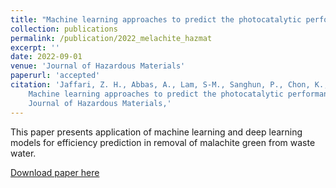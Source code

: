 ```yaml
---
title: "Machine learning approaches to predict the photocatalytic performance of bismuch ferrite-based materials in the removal of malachite green"
collection: publications
permalink: /publication/2022_melachite_hazmat
excerpt: ''
date: 2022-09-01
venue: 'Journal of Hazardous Materials'
paperurl: 'accepted'
citation: 'Jaffari, Z. H., Abbas, A., Lam, S-M., Sanghun, P., Chon, K., Kim, E-S., & Cho, K. H. (2022). 
    Machine learning approaches to predict the photocatalytic performance of bismuch ferrite-based materials in the removal of malachite green. 
    Journal of Hazardous Materials,'
---
```

This paper presents application of machine learning and deep learning models for efficiency prediction
in removal of malachite green from waste water.

[Download paper here](https://gmd.copernicus.org/articles/15/3021/2022/gmd-15-3021-2022.pdf)
